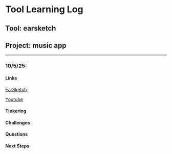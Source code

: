 # Tool Learning Log

## Tool: **earsketch**

## Project: **music app**

---

### 10/5/25:
#### Links
[EarSketch](https://earsketch.gatech.edu/landing/#/)

[Youtube](https://www.youtube.com/watch?v=KpEKplkGWhg)

#### Tinkering

#### Challenges

#### Questions

#### Next Steps



<!-- 
* Links you used today (websites, videos, etc)
* Things you tried, progress you made, etc
* Challenges, a-ha moments, etc
* Questions you still have
* What you're going to try next
-->
